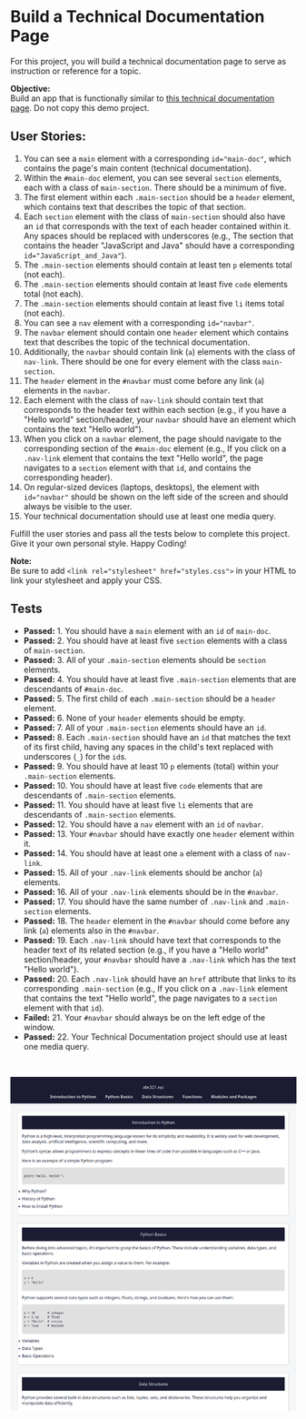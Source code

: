 # Build a Technical Documentation Page

For this project, you will build a technical documentation page to serve as instruction or reference for a topic.

**Objective:**  
Build an app that is functionally similar to [this technical documentation page](https://technical-documentation-page.freecodecamp.rocks). Do not copy this demo project.

## User Stories:

1. You can see a `main` element with a corresponding `id="main-doc"`, which contains the page's main content (technical documentation).
2. Within the `#main-doc` element, you can see several `section` elements, each with a class of `main-section`. There should be a minimum of five.
3. The first element within each `.main-section` should be a `header` element, which contains text that describes the topic of that section.
4. Each `section` element with the class of `main-section` should also have an `id` that corresponds with the text of each header contained within it. Any spaces should be replaced with underscores (e.g., The section that contains the header "JavaScript and Java" should have a corresponding `id="JavaScript_and_Java"`).
5. The `.main-section` elements should contain at least ten `p` elements total (not each).
6. The `.main-section` elements should contain at least five `code` elements total (not each).
7. The `.main-section` elements should contain at least five `li` items total (not each).
8. You can see a `nav` element with a corresponding `id="navbar"`.
9. The `navbar` element should contain one `header` element which contains text that describes the topic of the technical documentation.
10. Additionally, the `navbar` should contain link (`a`) elements with the class of `nav-link`. There should be one for every element with the class `main-section`.
11. The `header` element in the `#navbar` must come before any link (`a`) elements in the `navbar`.
12. Each element with the class of `nav-link` should contain text that corresponds to the header text within each section (e.g., if you have a "Hello world" section/header, your `navbar` should have an element which contains the text "Hello world").
13. When you click on a `navbar` element, the page should navigate to the corresponding section of the `#main-doc` element (e.g., If you click on a `.nav-link` element that contains the text "Hello world", the page navigates to a `section` element with that `id`, and contains the corresponding header).
14. On regular-sized devices (laptops, desktops), the element with `id="navbar"` should be shown on the left side of the screen and should always be visible to the user.
15. Your technical documentation should use at least one media query.

Fulfill the user stories and pass all the tests below to complete this project. Give it your own personal style. Happy Coding!

**Note:**  
Be sure to add `<link rel="stylesheet" href="styles.css">` in your HTML to link your stylesheet and apply your CSS.

## Tests

- **Passed:** 1. You should have a `main` element with an `id` of `main-doc`.
- **Passed:** 2. You should have at least five `section` elements with a class of `main-section`.
- **Passed:** 3. All of your `.main-section` elements should be `section` elements.
- **Passed:** 4. You should have at least five `.main-section` elements that are descendants of `#main-doc`.
- **Passed:** 5. The first child of each `.main-section` should be a `header` element.
- **Passed:** 6. None of your `header` elements should be empty.
- **Passed:** 7. All of your `.main-section` elements should have an `id`.
- **Passed:** 8. Each `.main-section` should have an `id` that matches the text of its first child, having any spaces in the child's text replaced with underscores (`_`) for the `id`s.
- **Passed:** 9. You should have at least 10 `p` elements (total) within your `.main-section` elements.
- **Passed:** 10. You should have at least five `code` elements that are descendants of `.main-section` elements.
- **Passed:** 11. You should have at least five `li` elements that are descendants of `.main-section` elements.
- **Passed:** 12. You should have a `nav` element with an `id` of `navbar`.
- **Passed:** 13. Your `#navbar` should have exactly one `header` element within it.
- **Passed:** 14. You should have at least one `a` element with a class of `nav-link`.
- **Passed:** 15. All of your `.nav-link` elements should be anchor (`a`) elements.
- **Passed:** 16. All of your `.nav-link` elements should be in the `#navbar`.
- **Passed:** 17. You should have the same number of `.nav-link` and `.main-section` elements.
- **Passed:** 18. The `header` element in the `#navbar` should come before any link (`a`) elements also in the `#navbar`.
- **Passed:** 19. Each `.nav-link` should have text that corresponds to the header text of its related section (e.g., if you have a "Hello world" section/header, your `#navbar` should have a `.nav-link` which has the text "Hello world").
- **Passed:** 20. Each `.nav-link` should have an `href` attribute that links to its corresponding `.main-section` (e.g., If you click on a `.nav-link` element that contains the text "Hello world", the page navigates to a `section` element with that `id`).
- **Failed:** 21. Your `#navbar` should always be on the left edge of the window.
- **Passed:** 22. Your Technical Documentation project should use at least one media query.

<br>

![alt text](image.png)